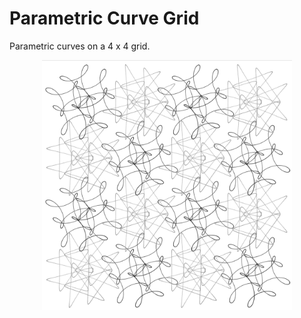 # Parametric Curve Grid

Parametric curves on a 4 x 4 grid.

<p align="center">
  <img src="images/screenShot.png" width="400px"/>
</p>
